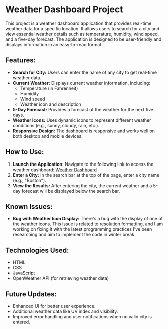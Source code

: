 # Weather Dashboard Project

This project is a weather dashboard application that provides real-time weather data for a specific location. It allows users to search for a city and view essential weather details such as temperature, humidity, wind speed, and a five-day forecast. The application is designed to be user-friendly and displays information in an easy-to-read format.

## Features:
- **Search for City:** Users can enter the name of any city to get real-time weather data.
- **Current Weather:** Displays current weather information, including:
  - Temperature (in Fahrenheit)
  - Humidity
  - Wind speed
  - Weather icon and description
- **5-Day Forecast:** Provides a forecast of the weather for the next five days.
- **Weather Icons:** Uses dynamic icons to represent different weather conditions (e.g., sunny, cloudy, rain, etc.).
- **Responsive Design:** The dashboard is responsive and works well on both desktop and mobile devices.

## How to Use:
1. **Launch the Application:** Navigate to the following link to access the weather dashboard:
   [Weather Dashboard](https://weather-dashboard-ten-mauve.vercel.app/)
2. **Enter a City:** In the search bar at the top of the page, enter a city name (e.g., "Boston").
3. **View the Results:** After entering the city, the current weather and a 5-day forecast will be displayed below the search bar.

## Known Issues:
- **Bug with Weather Icon Display:** There's a bug with the display of one of the weather icons. This issue is related to resolution formatting, and I am working on fixing it with the latest programming practices I've been researching and aim to implement the code in winter break.

## Technologies Used:
- HTML
- CSS
- JavaScript
- OpenWeather API (for retrieving weather data)

## Future Updates:
- Enhanced UI for better user experience.
- Additional weather data like UV index and visibility.
- Improved error handling and user notifications when no valid city is entered.
